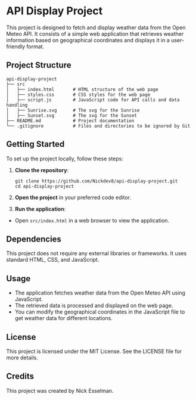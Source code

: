 # API Display Project

This project is designed to fetch and display weather data from the Open Meteo API. It consists of a simple web application that retrieves weather information based on geographical coordinates and displays it in a user-friendly format.

## Project Structure

```
api-display-project
├── src
│   ├── index.html       # HTML structure of the web page
│   ├── styles.css       # CSS styles for the web page
│   ├── script.js        # JavaScript code for API calls and data handling
│   ├── Sunrise.svg      # The svg for the Sunrise
│   ├── Sunset.svg       # The svg for the Sunset
├── README.md            # Project documentation
└── .gitignore           # Files and directories to be ignored by Git
```


## Getting Started

To set up the project locally, follow these steps:

1. **Clone the repository**:
   ```
   git clone https://github.com/Nickdev8/api-display-project.git
   cd api-display-project
   ```

2. **Open the project** in your preferred code editor.

3. **Run the application**:
- Open `src/index.html` in a web browser to view the application.

## Dependencies

This project does not require any external libraries or frameworks. It uses standard HTML, CSS, and JavaScript.

## Usage

- The application fetches weather data from the Open Meteo API using JavaScript.
- The retrieved data is processed and displayed on the web page.
- You can modify the geographical coordinates in the JavaScript file to get weather data for different locations.

## License

This project is licensed under the MIT License. See the LICENSE file for more details.

## Credits

This project was created by Nick Esselman.